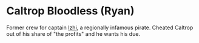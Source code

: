 # Caltrop Bloodless (Ryan)

Former crew for captain [Izhi](../npcs/Izhi.md), a regionally infamous pirate.  Cheated Caltrop out of his share of "the profits" and he wants his due.


